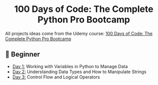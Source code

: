 <h1 align="center">100 Days of Code: The Complete Python Pro Bootcamp</h1>

All projects ideas come from the Udemy course: [100 Days of Code: The Complete Python Pro Bootcamp](https://www.udemy.com/course/100-days-of-code/)


## 🔰 Beginner 
- [Day 1:](https://github.com/jolynutella/100-days-of-Python-and-Docker/tree/main/Day%201) Working with Variables in Python to Manage Data
- [Day 2:](https://github.com/jolynutella/100-days-of-Python-and-Docker/tree/main/Day%202) Understanding Data Types and How to Manipulate Strings
- [Day 3:](https://github.com/jolynutella/100-days-of-Python-and-Docker/tree/main/Day%203) Control Flow and Logical Operators
